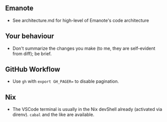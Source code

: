 ## Emanote

- See architecture.md for high-level of Emanote's code architecture

## Your behaviour

- Don't summarize the changes you make (to me, they are self-evident from diff); be brief. 

## GitHub Workflow

- Use `gh` with `export GH_PAGER=` to disable pagination.

## Nix

- The VSCode terminal is usually in the Nix devShell already (activated via direnv). `cabal` and the like are available.
